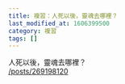 ```yaml
---
title: 複習：人死以後，靈魂去哪裡？
last_modified_at: 1606399500
category: 複習
tags: []
---
```


<p>人死以後，靈魂去哪裡？<br>
<a href="/posts/269198120" target="_blank">/posts/269198120</a></p>

<p>&nbsp;</p>

